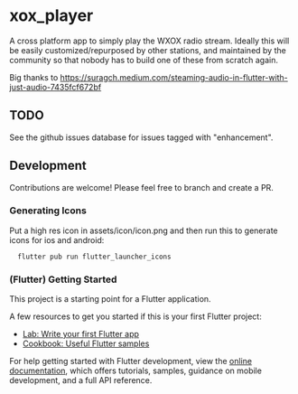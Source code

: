 # xox_player

A cross platform app to simply play the WXOX radio stream. Ideally this will be
easily customized/repurposed by other stations, and maintained by the community
so that nobody has to build one of these from scratch again.


Big thanks to 
https://suragch.medium.com/steaming-audio-in-flutter-with-just-audio-7435fcf672bf


## TODO

See the github issues database for issues tagged with "enhancement".


## Development

Contributions are welcome! Please feel free to branch and create a PR.


### Generating Icons

Put a high res icon in assets/icon/icon.png and then run this to generate 
icons for ios and android:

```
  flutter pub run flutter_launcher_icons
```



### (Flutter) Getting Started

This project is a starting point for a Flutter application.

A few resources to get you started if this is your first Flutter project:

- [Lab: Write your first Flutter app](https://docs.flutter.dev/get-started/codelab)
- [Cookbook: Useful Flutter samples](https://docs.flutter.dev/cookbook)

For help getting started with Flutter development, view the
[online documentation](https://docs.flutter.dev/), which offers tutorials,
samples, guidance on mobile development, and a full API reference.

